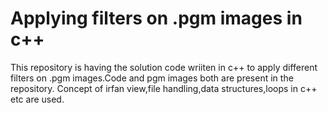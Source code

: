 # Applying filters on .pgm images in c++  

This repository is having the solution code wriiten in c++ to apply different filters on .pgm images.Code and pgm images both are present in the repository. Concept of irfan view,file handling,data structures,loops in c++ etc are used.
